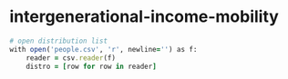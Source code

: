 # intergenerational-income-mobility

```ruby
# open distribution list
with open('people.csv', 'r', newline='') as f:
    reader = csv.reader(f)
    distro = [row for row in reader]
```

